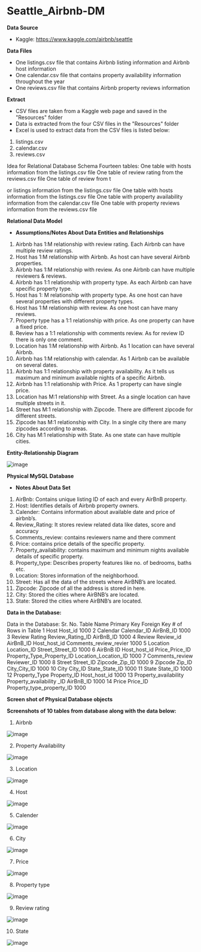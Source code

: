 # Seattle_Airbnb-DM

**Data Source**
- Kaggle: https://www.kaggle.com/airbnb/seattle

**Data Files**
- One listings.csv file that contains Airbnb listing information and Airbnb host information
- One calendar.csv file that contains property availability information throughout the year
- One reviews.csv file that contains Airbnb property reviews information

**Extract**
- CSV files are taken from a Kaggle web page and saved in the "Resources" folder
- Data is extracted from the four CSV files in the "Resources" folder
- Excel is used to extract data from the CSV files is listed below:
1. listings.csv
2. calendar.csv
3. reviews.csv

Idea for Relational Database Schema
Fourteen tables:
One table with hosts information from the listings.csv file
One table of review rating from the reviews.csv file
One table of review from t




or listings information from the listings.csv file
One table with hosts information from the listings.csv file
One table with property availability information from the calendar.csv file
One table with property reviews information from the reviews.csv file

**Relational Data Model**
- **Assumptions/Notes About Data Entities and Relationships**

1.	Airbnb has 1:M relationship with review rating. Each Airbnb can have multiple review ratings.
2.	Host has 1:M relationship with Airbnb. As host can have several Airbnb properties.
3.	Airbnb has 1:M relationship with review. As one Airbnb can have multiple reviewers & reviews.
4.	Airbnb has 1:1 relationship with property type. As each Airbnb can have specific property type.
5.	Host has 1: M relationship with property type. As one host can have several properties with different property types.
6.	Host has 1:M relationship with review. As one host can have many reviews.
7.	Property type has a 1:1 relationship with price. As one property can have a fixed price.
8.	Review has a 1:1 relationship with comments review. As for review ID there is only one comment.
9.	Location has 1:M relationship with Airbnb. As 1 location can have several Airbnb.
10.	Airbnb has 1:M relationship with calendar. As 1 Airbnb can be available on several dates.
11.	Airbnb has 1:1 relationship with property availability. As it tells us maximum and minimum available nights of a specific Airbnb.
12.	Airbnb has 1:1 relationship with Price. As 1 property can have single price.
13.	Location has M:1 relationship with Street. As a single location can have multiple streets in it.
14.	Street has M:1 relationship with Zipcode. There are different zipcode for different streets.
15.	Zipcode has M:1 relationship with City. In a single city there are many zipcodes according to areas.
16.	City has M:1 relationship with State. As one state can have multiple cities.


**Entity-Relationship Diagram**

![image](https://user-images.githubusercontent.com/96445991/147801266-db0ad244-fe15-4f97-893e-3f52e4608205.png)


**Physical MySQL Database**
- **Notes About Data Set**

1.	AirBnb: Contains unique listing ID of each and every AirBnB property.
2.	Host: Identifies details of Airbnb property owners.
3.	Calender: Contains information about available date and price of airbnb’s.
4.	Review_Rating: It stores review related data like dates, score and accuracy
5.	Comments_review: contains reviewers name and there comment
6.	Price: contains price details of the specific property.
7.	Property_availability: contains maximum and minimum nights available details of specific property.
8.	Property_type: Describes property features like no. of bedrooms, baths etc.
9.	Location: Stores information of the neighborhood.
10.	Street: Has all the data of the streets where AirBNB’s are located.
11.	Zipcode: Zipcode of all the address is stored in here.
12.	City: Stored the cities where AirBNB’s are located.
13.	State: Stored the cities where AirBNB’s are located.

**Data in the Database:**

Data in the Database:
Sr. No.	Table Name	Primary Key	Foreign Key	# of Rows in Table
1	Host	Host_id		1000
2	Calendar	Calendar_ID	AirBnB_ID	1000
3	Review Rating	Review_Rating_ID	AirBnB_ID	1000
4	Review	Review_id	AirBnB_ID Host_host_id
Comments_review_revier	1000
5	Location	Location_ID	Street_Street_ID	1000
6	AirBnB	ID	Host_host_id Price_Price_ID Property_Type_Property_ID Location_Location_ID	1000
7	Comments_review	Reviewer_ID		1000
8	Street	Street_ID	Zipcode_Zip_ID	1000
9	Zipcode	Zip_ID	City_City_ID	1000
10	City	City_ID	State_State_ID	1000
11	State	State_ID		1000
12	Property_Type	Property_ID	Host_host_id	1000
13	Property_availability	Property_availability
_ID	AirBnB_ID	1000
14	Price	Price_ID	Property_type_property_ID	1000




**Screen shot of Physical Database objects**

**Screenshots of 10 tables from database along with the data below:**

1. Airbnb

![image](https://user-images.githubusercontent.com/96445991/147801447-cdb00961-191c-4280-95c1-bab466cdd3d8.png)

2. Property Availability

![image](https://user-images.githubusercontent.com/96445991/147801482-1e95c6c0-3baf-4e6d-be6b-cd445218c5e8.png)

3. Location 

![image](https://user-images.githubusercontent.com/96445991/147801492-ead46dcf-5f39-4bbf-a0eb-18865957f63a.png)

4. Host

![image](https://user-images.githubusercontent.com/96445991/147801497-0d56a867-a82a-480f-bcd9-288401c86778.png)

5. Calender

![image](https://user-images.githubusercontent.com/96445991/147801501-8015adf2-d3d7-49ab-96c6-0ee8dec73f97.png)

6. City

![image](https://user-images.githubusercontent.com/96445991/147801518-d821a9b5-334b-493e-9136-d05385f3f667.png)

7. Price

![image](https://user-images.githubusercontent.com/96445991/147801524-ecc1056a-8f5a-4da2-ae9a-99bdbb706c29.png)

8. Property type

![image](https://user-images.githubusercontent.com/96445991/147801526-f837bcae-b883-40e5-bed2-35185b00e88e.png)

9. Review rating

![image](https://user-images.githubusercontent.com/96445991/147801533-01b01a04-e211-446d-9beb-162c8674a6e7.png)

10. State

![image](https://user-images.githubusercontent.com/96445991/147801539-9b20299b-e551-46a9-afe0-cf9ca0bc85c0.png)



